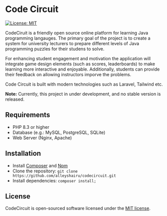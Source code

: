 # Code Circuit

[![License: MIT](https://img.shields.io/badge/License-MIT-yellow.svg)](./LICENSE)

CodeCiruit is a friendly open source online platform for learning Java programming langauges. The primary goal of the project is to create a system for university lecturers to prepare different levels of Java programming puzzles for their studens to solve.

For enhancing student engagement and motivation the application will integrate game design elements (such as scores, leaderboards) to make learning more interactive and enjoyable. Additionally, students can provide their feedback on allowing instructors imporve the problems.

Code Circuit is built with modern technologies such as Laravel, Tailwind etc.

**Note:** Currently, this project in under development, and no stable version is released.

## Requirements

* PHP 8.3 or higher
* Database (e.g.: MySQL, PostgreSQL, SQLite)
* Web Server (Nginx, Apache)

## Installation

* Install [Composer](https://getcomposer.org/download) and [Npm](https://nodejs.org/en/download)
* Clone the repository: `git clone https://github.com/alleyshairu/codecircuit.git`
* Install dependencies: `composer install;`

## License

CodeCircuit is open-sourced software licensed under the [MIT license](LICENSE.md).
